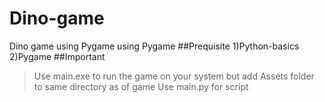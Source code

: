 # Dino-game
Dino game using Pygame using Pygame 
##Prequisite
1)Python-basics 
2)Pygame
##Important 
> Use main.exe to run the game on your system but add Assets folder to same directory as of game
Use main.py for script
